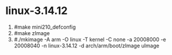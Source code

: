 linux-3.14.12
=============

1. #make mini210_defconfig
2. #make zImage
3. #./mkimage -A arm -O linux -T kernel -C none -a 20008000 -e 20008040 -n linux-3.14.12 -d arch/arm/boot/zImage uImage